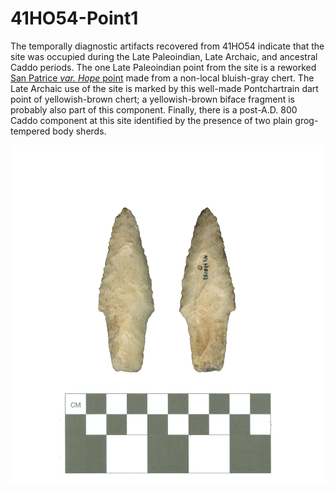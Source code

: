 # 41HO54-Point1

The temporally diagnostic artifacts recovered from 41HO54 indicate that the site was occupied during the Late Paleoindian, Late Archaic, and ancestral Caddo periods. The one Late Paleoindian point from the site is a reworked [San Patrice _var. Hope_ point](../san-patrice/41HO54-Point2.md) made from a non-local bluish-gray chert. The Late Archaic use of the site is marked by this well-made Pontchartrain dart point of yellowish-brown chert; a yellowish-brown biface fragment is probably also part of this component. Finally, there is a post-A.D. 800 Caddo component at this site identified by the presence of two plain grog-tempered body sherds.

![](../../../img/41HO54-Point1.png)
